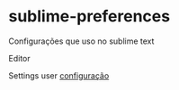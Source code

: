 sublime-preferences
===================

Configurações que uso no sublime text

Editor

Settings user <a target="_blank" href="https://github.com/viniciusmagalhaes/sublime-preferences/blob/master/Preferences.sublime-settings">configuração</a>
